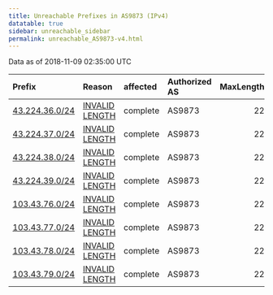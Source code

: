 ```yaml
---
title: Unreachable Prefixes in AS9873 (IPv4)
datatable: true
sidebar: unreachable_sidebar
permalink: unreachable_AS9873-v4.html
---
```


Data as of 2018-11-09 02:35:00 UTC


<div class="datatable-begin"></div>

| Prefix                                                 | Reason                                                                                                  | affected   | Authorized AS   |   MaxLength | Anchor                                       |   unreachable /24s |
|:-------------------------------------------------------|:--------------------------------------------------------------------------------------------------------|:-----------|:----------------|------------:|:---------------------------------------------|-------------------:|
| [43.224.36.0/24](https://stat.ripe.net/43.224.36.0/24) | [INVALID LENGTH](https://rpki-validator.ripe.net/announcement-preview?asn=AS9873&prefix=43.224.36.0/24) | complete   | AS9873          |          22 | [APNIC](unreachable_APNIC_RPKI_Root-v4.html) |                  1 |
| [43.224.37.0/24](https://stat.ripe.net/43.224.37.0/24) | [INVALID LENGTH](https://rpki-validator.ripe.net/announcement-preview?asn=AS9873&prefix=43.224.37.0/24) | complete   | AS9873          |          22 | [APNIC](unreachable_APNIC_RPKI_Root-v4.html) |                  1 |
| [43.224.38.0/24](https://stat.ripe.net/43.224.38.0/24) | [INVALID LENGTH](https://rpki-validator.ripe.net/announcement-preview?asn=AS9873&prefix=43.224.38.0/24) | complete   | AS9873          |          22 | [APNIC](unreachable_APNIC_RPKI_Root-v4.html) |                  1 |
| [43.224.39.0/24](https://stat.ripe.net/43.224.39.0/24) | [INVALID LENGTH](https://rpki-validator.ripe.net/announcement-preview?asn=AS9873&prefix=43.224.39.0/24) | complete   | AS9873          |          22 | [APNIC](unreachable_APNIC_RPKI_Root-v4.html) |                  1 |
| [103.43.76.0/24](https://stat.ripe.net/103.43.76.0/24) | [INVALID LENGTH](https://rpki-validator.ripe.net/announcement-preview?asn=AS9873&prefix=103.43.76.0/24) | complete   | AS9873          |          22 | [APNIC](unreachable_APNIC_RPKI_Root-v4.html) |                  1 |
| [103.43.77.0/24](https://stat.ripe.net/103.43.77.0/24) | [INVALID LENGTH](https://rpki-validator.ripe.net/announcement-preview?asn=AS9873&prefix=103.43.77.0/24) | complete   | AS9873          |          22 | [APNIC](unreachable_APNIC_RPKI_Root-v4.html) |                  1 |
| [103.43.78.0/24](https://stat.ripe.net/103.43.78.0/24) | [INVALID LENGTH](https://rpki-validator.ripe.net/announcement-preview?asn=AS9873&prefix=103.43.78.0/24) | complete   | AS9873          |          22 | [APNIC](unreachable_APNIC_RPKI_Root-v4.html) |                  1 |
| [103.43.79.0/24](https://stat.ripe.net/103.43.79.0/24) | [INVALID LENGTH](https://rpki-validator.ripe.net/announcement-preview?asn=AS9873&prefix=103.43.79.0/24) | complete   | AS9873          |          22 | [APNIC](unreachable_APNIC_RPKI_Root-v4.html) |                  1 |

<div class="datatable-end"></div>